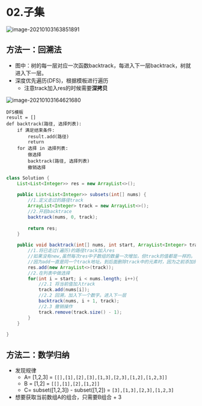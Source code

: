 # 02.子集

![image-20210103163851891](https://raw.githubusercontent.com/TWDH/Leetcode-From-Zero/pictures/img/image-20210103163851891.png)

## 方法一：回溯法

* 图中：树的每一层对应一次函数backtrack，每进入下一层backtrack，树就进入下一层。
* 深度优先遍历(DFS)，根据模板进行遍历
  * 注意track加入res的时候需要**深拷贝**

![image-20210103164621680](https://raw.githubusercontent.com/TWDH/Leetcode-From-Zero/pictures/img/image-20210103164621680.png)

```
DFS模板
result = []
def backtrack(路径, 选择列表):
    if 满足结束条件:
        result.add(路径)
        return
    for 选择 in 选择列表:
        做选择
        backtrack(路径, 选择列表)
        撤销选择
```

```java
class Solution {
    List<List<Integer>> res = new ArrayList<>();
    
    public List<List<Integer>> subsets(int[] nums) {
        //1.定义走过的路径track
        ArrayList<Integer> track = new ArrayList<>();
        //2.开启backtrace
        backtrack(nums, 0, track);
        
        return res;
    }
    
    public void backtrack(int[] nums, int start, ArrayList<Integer> track){
        //1.将已走过(遍历)的路径track加入res
        //如果没有new,虽然每次res中子数组的数量一次增加，但track的值都是一样的。
        //因为add一直是同一个track地址。到后面删除track中的元素时，因为之前添加的地址都一样，所以后面删除元素，之前的也会删除。
        res.add(new ArrayList<>(track));
        //2.在列表中做选择
        for(int i = start; i < nums.length; i++){
            //2.1 将当前值加入track
            track.add(nums[i]);
            //2.2 回溯，加入下一个数字。进入下一层
            backtrack(nums, i + 1, track);
            //2.3 撤销操作
            track.remove(track.size() - 1);
        }
    }
    
}
```

## 方法二：数学归纳

* 发现规律
  * A= [1,2,3] = `[[],[1],[2],[3],[1,3],[2,3],[1,2],[1,2,3]]`
  * B = [1,2] = `[[],[1],[2],[1,2]]`
  * C= subset([1,2,3]) - subset([1,2]) = `[3],[1,3],[2,3],[1,2,3]`
* 想要获取当前数组A的组合，只需要B组合 + 3
